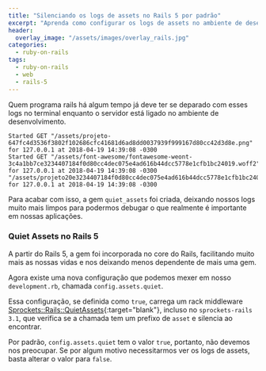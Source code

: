 ```yaml
---
title: "Silenciando os logs de assets no Rails 5 por padrão"
excerpt: "Aprenda como configurar os logs de assets no ambiente de desenvolvimento a partir do Rails 5."
header:
  overlay_image: "/assets/images/overlay_rails.jpg"
categories:
  - ruby-on-rails
tags:
  - ruby-on-rails
  - web
  - rails-5
---
```


Quem programa rails há algum tempo já deve ter se deparado com esses logs no terminal enquanto o servidor está ligado no ambiente de desenvolvimento.
```
Started GET "/assets/projeto-647fc4d3536f3802f102686cfc41681d6ad8dd0037939f999167d80cc42d3d8e.png" for 127.0.0.1 at 2018-04-19 14:39:08 -0300
Started GET "/assets/font-awesome/fontawesome-weont-3c4a1bb7ce3234407184f0d80cc4dec075e4ad616b44dcc5778e1cfb1bc24019.woff2" for 127.0.0.1 at 2018-04-19 14:39:08 -0300
"/assets/projeto20e3234407184f0d80cc4dec075e4ad616b44dcc5778e1cfb1bc24019.png" for 127.0.0.1 at 2018-04-19 14:39:08 -0300
```
Para acabar com isso, a gem `quiet_assets` foi criada, deixando nossos logs muito mais limpos para podermos debugar o que realmente é importante em nossas aplicações.

### Quiet Assets no Rails 5

A partir do Rails 5, a gem foi incorporada no core do Rails, facilitando muito mais as nossas vidas e nos deixando menos dependente de mais uma gem.

Agora existe uma nova configuração que podemos mexer em nosso `development.rb`, chamada `config.assets.quiet`.

Essa configuração, se definida como `true`, carrega um rack middleware [Sprockets::Rails::QuietAssets](https://github.com/rails/sprockets-rails/pull/355){:target="blank"}, incluso no `sprockets-rails 3.1`, que verifica se a chamada tem um prefixo de `asset` e silencia ao encontrar.

Por padrão, `config.assets.quiet` tem o valor `true`, portanto, não devemos nos preocupar. Se por algum motivo necessitarmos ver os logs de assets, basta alterar o valor para `false`.
